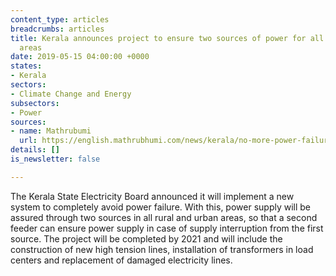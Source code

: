 ```yaml
---
content_type: articles
breadcrumbs: articles
title: Kerala announces project to ensure two sources of power for all rural and urban
  areas
date: 2019-05-15 04:00:00 +0000
states:
- Kerala
sectors:
- Climate Change and Energy
subsectors:
- Power
sources:
- name: Mathrubumi
  url: https://english.mathrubhumi.com/news/kerala/no-more-power-failure-kseb-to-introduce-new-system-by-2021-electricity-1.3787850
details: []
is_newsletter: false

---
```

The Kerala State Electricity Board announced it will implement a new system to completely avoid power failure. With this, power supply will be assured through two sources in all rural and urban areas, so that a second feeder can ensure power supply in case of supply interruption from the first source. The project will be completed by 2021 and will include the construction of new high tension lines, installation of transformers in load centers and replacement of damaged electricity lines.
